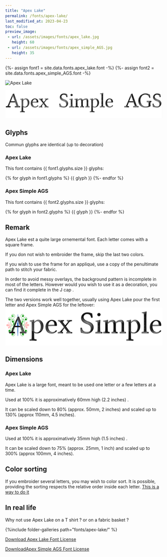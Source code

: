 ```yaml
---
title: "Apex Lake"
permalink: /fonts/apex-lake/
last_modified_at: 2023-04-23
toc: false
preview_image:
 - url: /assets/images/fonts/apex_lake.jpg
   height: 60
 - url: /assets/images/fonts/apex_simple_AGS.jpg
   height: 35
---
```

{%- assign font1 = site.data.fonts.apex_lake.font -%}
{%- assign font2 = site.data.fonts.apex_simple_AGS.font -%}


![Apex Lake](/assets/images/fonts/apex_lake.jpg)

![Apex Simple](/assets/images/fonts/apex_simple_AGS.jpg)



## Glyphs
Commun glyphs are identical (up to decoration)
### Apex Lake
This font contains  {{ font1.glyphs.size }} glyphs:

{% for glyph in font1.glyphs %}
{{ glyph }}
{%- endfor %}

### Apex Simple AGS
This font contains  {{ font2.glyphs.size }} glyphs:

{% for glyph in font2.glyphs %}
{{ glyph }}
{%- endfor %}

## Remark
Apex Lake est a quite large ornemental font. Each letter comes with a square frame. 

If you don not wish to embroider the frame, skip the last two colors.

If you wish to use the  frame for an appliqué, use a copy of the penultimate path to stitch your fabric.

In order to avoid messy overlays, the background pattern is incomplete in most of the letters. However would you wish to use it as a decoration, you can find it complete in the J cap .

The two versions work well together, usually using  Apex Lake pour the first letter and Apex Simple AGS for the leftover:
![Both_Apex](/assets/images/fonts/both_apex.png)

## Dimensions
### Apex Lake
Apex Lake  is a large font, meant to be used one letter or a few letters at a time.

Used at 100% it is approximatively 60mm  high (2.2 inches) . 

It can be scaled down to 80% (approx. 50mm,  2 inches) and scaled up to 130% (approx 110mm, 4.5 inches).

### Apex Simple AGS
Used at 100% it is approximatively 35mm  high (1.5 inches) . 

It can be scaled down to 75% (approx. 25mm,  1 inch) and scaled up to 300% (approx 100mm, 4 inches).


## Color sorting
If you embroider several letters, you may wish to color sort. It is possible, providing the sorting respects the relative order inside each letter. [This is a way to do it](https://inkstitch.org/en/docs/lettering/#color-sorting)

## In real life 

Why not use Apex Lake on a T shirt ? or on a fabric basket ?

{%include folder-galleries path="fonts/apex-lake/" %}

[Download Apex Lake Font License](https://github.com/inkstitch/inkstitch/tree/main/fonts/apex_lake/LICENSE)

[DownloadApex Simple AGS Font License](https://github.com/inkstitch/inkstitch/tree/main/fonts/apex_simple_AGS/LICENSE)

